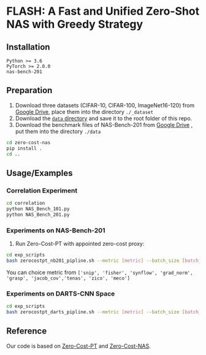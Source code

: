 

# FLASH: A Fast and Unified Zero-Shot NAS with Greedy Strategy

## Installation

```
Python >= 3.6
PyTorch >= 2.0.0
nas-bench-201
```

## Preparation

1. Download three datasets (CIFAR-10, CIFAR-100, ImageNet16-120) from [Google Drive](https://drive.google.com/drive/folders/1T3UIyZXUhMmIuJLOBMIYKAsJknAtrrO4),  place them into the directory `./_dataset`
2. Download the [`data` directory](https://drive.google.com/drive/folders/18Eia6YuTE5tn5Lis_43h30HYpnF9Ynqf?usp=sharing) and save it to the root folder of this repo. 
3. Download the benchmark files of NAS-Bench-201 from [Google Drive](https://drive.google.com/file/d/1SKW0Cu0u8-gb18zDpaAGi0f74UdXeGKs/view) , put them into the directory `./data`

 ```bash
cd zero-cost-nas
pip install .
cd ..
 ```

## Usage/Examples

### Correlation Experiment

```bash
cd correlation
python NAS_Bench_101.py
python NAS_Bench_201.py
```




### Experiments on NAS-Bench-201

1. Run Zero-Cost-PT with appointed zero-cost proxy:

```bash
cd exp_scripts
bash zerocostpt_nb201_pipline.sh --metric [metric] --batch_size [batch_size] --seed [seed]
```

You can choice metric from `['snip', 'fisher', 'synflow', 'grad_norm', 'grasp', 'jacob_cov','tenas', 'zico', 'meco'] `

### Experiments on DARTS-CNN Space

```bash
cd exp_scripts
bash zerocostpt_darts_pipline.sh --metric [metric] --batch_size [batch_size] --seed [seed]
```


## Reference

Our code is based on [Zero-Cost-PT](https://github.com/zerocostptnas/zerocost_operation_score) and [Zero-Cost-NAS](https://github.com/SamsungLabs/zero-cost-nas).
